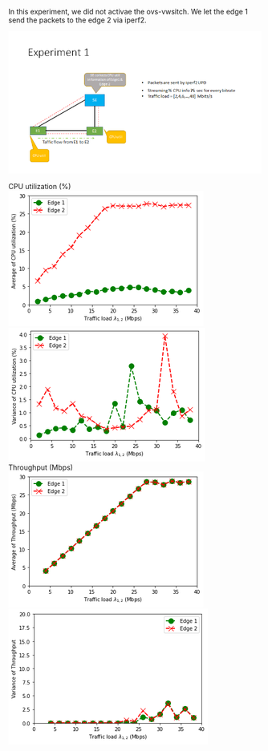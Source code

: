 In this experiment, we did not activae the ovs-vwsitch. We let the edge 1 send the packets to the edge 2 via iperf2. 

![Experiment1](./pic.png)

CPU utilization (%) <br/>
![CPU utilization](./CPU_utl_ex1_version3.png)
![var of CPU utilization](./varCPU_utl_ex1_version3.png) <br/>
Throughput (Mbps) <br/>
![Throughput](./Throughput_ex1_V3.png) 
![varThroughput](./varThroughput_v3.png)

